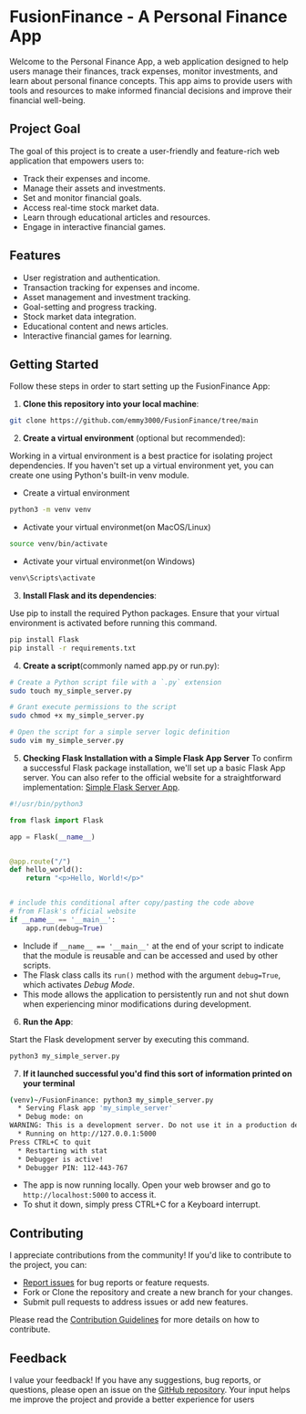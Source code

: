 # FusionFinance - A Personal Finance App

Welcome to the Personal Finance App, a web application designed to help users manage their finances,
track expenses, monitor investments, and learn about personal finance concepts. This app aims to 
provide users with tools and resources to make informed financial decisions and improve their
financial well-being.

## Project Goal
The goal of this project is to create a user-friendly and feature-rich web application that
empowers users to:

- Track their expenses and income.
- Manage their assets and investments.
- Set and monitor financial goals.
- Access real-time stock market data.
- Learn through educational articles and resources.
- Engage in interactive financial games.

## Features
- User registration and authentication.
- Transaction tracking for expenses and income.
- Asset management and investment tracking.
- Goal-setting and progress tracking.
- Stock market data integration.
- Educational content and news articles.
- Interactive financial games for learning.


## Getting Started
Follow these steps in order to start setting up the FusionFinance App:

1. **Clone this repository into your local machine**:

```bash
git clone https://github.com/emmy3000/FusionFinance/tree/main
```



2. **Create a virtual environment** (optional but recommended):

Working in a virtual environment is a best practice for isolating project dependencies.
If you haven't set up a virtual environment yet, you can create one using Python's built-in venv module.

- Create a virtual environment
```bash
python3 -m venv venv
```

- Activate your virtual environmet(on MacOS/Linux)
```bash
source venv/bin/activate
```

- Activate your virtual environmet(on Windows)
```bash
venv\Scripts\activate
```



3. **Install Flask and its dependencies**:

Use pip to install the required Python packages. Ensure that your virtual environment is activated before running this command.
```bash
pip install Flask
pip install -r requirements.txt
```



4. **Create a script**(commonly named app.py or run.py):

```bash
# Create a Python script file with a `.py` extension
sudo touch my_simple_server.py

# Grant execute permissions to the script
sudo chmod +x my_simple_server.py

# Open the script for a simple server logic definition
sudo vim my_simple_server.py
```



5. **Checking Flask Installation with a Simple Flask App Server**
 To confirm a successful Flask package installation, we'll set up a basic Flask App server. You can also refer to 
   the official website for a straightforward implementation: [Simple Flask Server App](https://flask.palletsprojects.com/en/2.3.x/quickstart/).

```python
#!/usr/bin/python3

from flask import Flask

app = Flask(__name__)


@app.route("/")
def hello_world():
    return "<p>Hello, World!</p>"


# include this conditional after copy/pasting the code above
# from Flask's official website
if __name__ == '__main__':
    app.run(debug=True)

```
- Include if `__name__ == '__main__'` at the end of your script to indicate that the module is reusable and can be 
accessed and used by other scripts.
- The Flask class calls its `run()` method with the argument `debug=True`, which activates *Debug Mode*. 
- This mode allows the application to persistently run and not shut down when experiencing minor modifications during 
   development.



6. **Run the App**:

Start the Flask development server by executing this command.
```bash
python3 my_simple_server.py
```



7. **If it launched successful you'd find this sort of information printed on your terminal**
```bash
(venv)~/FusionFinance: python3 my_simple_server.py
  * Serving Flask app 'my_simple_server'
  * Debug mode: on
WARNING: This is a development server. Do not use it in a production deployment. Use a production WSGI server instead.
  * Running on http://127.0.0.1:5000
Press CTRL+C to quit
  * Restarting with stat
  * Debugger is active!
  * Debugger PIN: 112-443-767

```
- The app is now running locally. Open your web browser and go to `http://localhost:5000` to access it.
- To shut it down, simply press CTRL+C for a Keyboard interrupt.


## Contributing

I appreciate contributions from the community! If you'd like to contribute to the project, you can:

- [Report issues](https://github.com/emmy3000/FusionFinance/issues) for bug reports or feature requests.
- Fork or Clone the repository and create a new branch for your changes.
- Submit pull requests to address issues or add new features.

Please read the [Contribution Guidelines](CONTRIBUTING.md) for more details on how to contribute.



## Feedback

I value your feedback! If you have any suggestions, bug reports, or questions, please open an issue
on the [GitHub repository](https://github.com/emmy3000). Your input helps me improve the project and provide a better
experience for users

